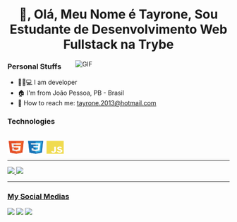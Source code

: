<h1 align = "center">👋, Olá, Meu Nome é Tayrone, Sou Estudante de Desenvolvimento Web Fullstack na Trybe</h1>

<img align="right" alt="GIF" width="350px" src="https://user-images.githubusercontent.com/107224774/192181592-1ae82be1-9e40-4c1e-94ee-8751931ebe28.gif" />

<h3> Personal Stuffs </h3>

- 👨‍💻💻 I am developer
- 🏠 I'm from João Pessoa, PB - Brasil
- 📧 How to reach me: tayrone.2013@hotmail.com

<h3> Technologies </h3>

<div style="display: inline_block"><br>

  <img align="center" alt="Jon-HTML" height="30" width="40" src="https://raw.githubusercontent.com/devicons/devicon/master/icons/html5/html5-original.svg">
  <img align="center" alt="Jon-CSS" height="30" width="40" src="https://raw.githubusercontent.com/devicons/devicon/master/icons/css3/css3-original.svg">
  <img align="center" alt="Jon-Js" height="30" width="40" src="https://raw.githubusercontent.com/devicons/devicon/master/icons/javascript/javascript-plain.svg">
  
  

</div>

<hr>

<div>
  <a href="https://github.com/tayronetjs">
  <img height="180em" src="https://github-readme-stats.vercel.app/api?username=tayronetjs&show_icons=true&theme=dracula&include_all_commits=true&count_private=true"/>
  <img height="180em" src="https://github-readme-stats.vercel.app/api/top-langs/?username=tayronetjs&layout=compact&langs_count=16&theme=dracula"/>
</div>
  
<hr>
  
<h3> My Social Medias</h3>
  
  <div>
  <a href="https://www.instagram.com/tayronetjs/" target="_blank"><img src="https://img.shields.io/badge/-Instagram-%23E4405F?style=for-the-badge&logo=instagram&logoColor=white" target="_blank"></a>
  <a href = "mailto:tayrone.2013@hotmail.com"><img src="https://img.shields.io/badge/Microsoft_Outlook-0078D4?style=for-the-badge&logo=microsoft-outlook&logoColor=white" target="_blank"></a>
  <a href="https://www.linkedin.com/in/tayrone-rodrigues-dev/" target="_blank"><img src="https://img.shields.io/badge/-LinkedIn-%230077B5?style=for-the-badge&logo=linkedin&logoColor=white" target="_blank"></a> 
   
 </div>
